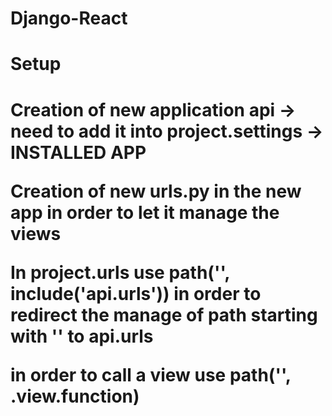 # Django-React
<h1>Setup<h1>
Creation of new application api -> need to add it into project.settings -> INSTALLED APP

Creation of new urls.py in the new app in order to let it manage the views

In project.urls use   path('', include('api.urls'))   in order to redirect the manage of path starting with '' to api.urls

in order to call a view use    path('', .view.function)